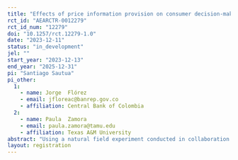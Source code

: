 ```yaml
---
title: "Effects of price information provision on consumer decision-making"
rct_id: "AEARCTR-0012279"
rct_id_num: "12279"
doi: "10.1257/rct.12279-1.0"
date: "2023-12-11"
status: "in_development"
jel: ""
start_year: "2023-12-13"
end_year: "2025-12-31"
pi: "Santiago Sautua"
pi_other:
  1:
    - name: Jorge  Flórez
    - email: jfloreac@banrep.gov.co
    - affiliation: Central Bank of Colombia
  2:
    - name: Paula  Zamora
    - email: paula.zamora@tamu.edu
    - affiliation: Texas A&M University
abstract: "Using a natural field experiment conducted in collaboration with a large supermarket chain, we will study how customers’ demand is affected by tagging the product with the lowest regular unit price on the shelf within a category. Regular prices of products are defined as modal prices over the previous year. Our intervention will involve several stores and product categories and will last several weeks. "
layout: registration
---
```


